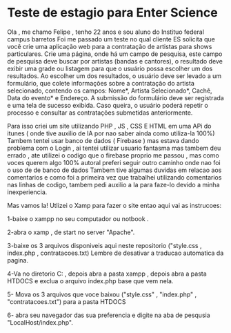 # Teste de estagio para Enter Science
Ola , me chamo Felipe , tenho 22 anos e sou aluno do Instituo federal campus barretos 
Foi me passado um teste no qual cliente ES solicita que você crie uma aplicação web para a contratação de artistas para shows particulares. Crie uma página, onde há um campo de pesquisa, este campo de pesquisa deve buscar por artistas (bandas e cantores), o resultado deve exibir uma grade ou listagem para que o usuário possa escolher um dos resultados. Ao escolher um dos resultados, o usuário deve ser levado a um formulário, que colete informações sobre a contratação do artista selecionado, contendo os campos: Nome*, Artista Selecionado*, Cachê, Data do evento* e Endereço. A submissão do formulário deve ser registrada e uma tela de sucesso exibida. Caso queira, o usuário poderá repetir o processo e consultar as contratações submetidas anteriormente.

Para isso criei um site utilizando PHP , JS , CSS E HTML em uma APi do itunes ( onde tive auxilio de IA por nao saber ainda como utiliza-la 100%) 
Tambem tentei usar banco de dados ( Firebase ) mas estava dando problema com o Login , ai tentei utilizar usuario fantasma mas tambem deu errado , ate utilizei o codigo que o firebase proprio me passou , mas como voces querem algo 100% autoral preferi seguir outro caminho onde nao foi o uso de de banco de dados 
Tambem tive algumas duvidas em relacao aos comentarios e como foi a primeira vez que trabalhei utilizando comentarios nas linhas de codigo, tambem pedi auxilio a Ia para faze-lo devido a minha inexperiencia. 

Mas vamos la! Utlizei o Xamp para fazer o site entao aqui vai as instrucoes:

1-baixe o xampp no seu computador ou notbook .

2-abra o xamp , de start no server "Apache".

3-baixe os 3 arquivos disponiveis aqui neste repositorio  ("style.css , index.php , contratacoes.txt)
Lembre de desativar a traducao automatica da pagina. 

4-Va no diretorio C: , depois abra a pasta xampp , depois abra a pasta HTDOCS e exclua o arquivo index.php base que vem nela.

5- Mova os 3 arquivos que voce baixou ("style.css" , "index.php" , "contratacoes.txt") para a pasta HTDOCS 

6- abra seu navegador das sua preferencia e digite na aba de pesqusia "LocalHost/index.php". 
